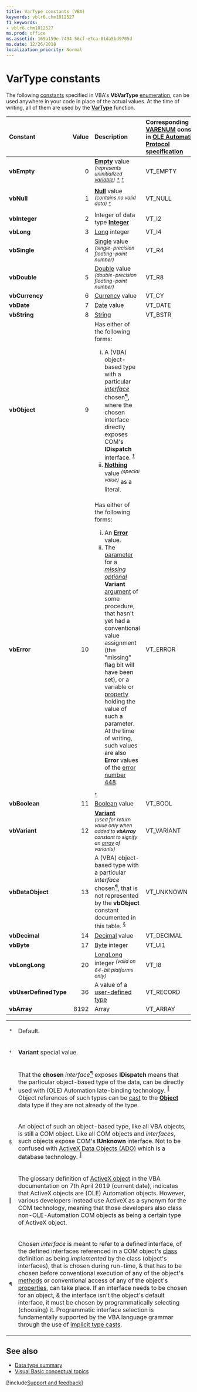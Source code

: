 ```yaml
---
title: VarType constants (VBA)
keywords: vblr6.chm1012527
f1_keywords:
- vblr6.chm1012527
ms.prod: office
ms.assetid: 169a159e-7494-56cf-e7ca-01da5bd9705d
ms.date: 12/26/2018
localization_priority: Normal
---
```



# VarType constants

The following [constants](../../Glossary/vbe-glossary.md#constant) specified in VBA's **VbVarType** [enumeration](../../reference/user-interface-help/enum-statement.md), can be used anywhere in your code in place of the actual values. At the time of writing, all of them are used by the [**VarType**](../../Reference/User-Interface-Help/vartype-function.md) function.

|Constant|Value|Description|Corresponding [VARENUM](https://docs.microsoft.com/en-us/windows/desktop/api/wtypes/ne-wtypes-varenum)&nbsp;constant in [OLE Automation Protocol specification](https://docs.microsoft.com/en-us/openspecs/windows_protocols/ms-oaut/3fe7db9f-5803-4dc4-9d14-5425d3f5461f)|
|:-----|-----:|:-----|:-----|
|**vbEmpty**|0|[**Empty**](../../Glossary/vbe-glossary.md#empty) value <sup>_(represents uninitialized [variable](../../glossary/vbe-glossary.md#variable))_</sup> <sup>[*](#asteriskfootnote "Default.")</sup> <sup>[&dagger;](#daggerfootnote "Variant special value.")</sup>|VT_EMPTY|
|**vbNull**|1|[**Null**](../../Glossary/vbe-glossary.md#null) value <sup>_(contains no valid data)_</sup> <sup>[&dagger;](#daggerfootnote "Variant special value.")</sup>|VT_NULL|
|**vbInteger**|2|Integer of data type [**Integer**](../../Glossary/vbe-glossary.md#integer-data-type)|VT_I2|
|**vbLong**|3|[Long](../../reference/User-Interface-Help/long-data-type.md) integer|VT_I4|
|**vbSingle**|4|[Single](../../Glossary/vbe-glossary.md#single-data-type) value <sup>_(single-precision floating-point number)_</sup>|VT_R4|
|**vbDouble**|5|[Double](../../Glossary/vbe-glossary.md#double-data-type) value <sup>_(double-precision floating-point number)_</sup>|VT_R8|
|**vbCurrency**|6|[Currency](../../Glossary/vbe-glossary.md#currency-data-type) value|VT_CY|
|**vbDate**|7|[Date](../../Glossary/vbe-glossary.md#date-data-type) value|VT_DATE|
|**vbString**|8|[String](../../Glossary/vbe-glossary.md#string-data-type)|VT_BSTR|
|**vbObject**|9|Has either of the following forms:<br><ol type="i"><li>A (VBA) object-based type with a particular [_interface_](../../Glossary/vbe-glossary.md#interface) chosen[<sup>&para;</sup>](#paragraphfootnote "Chosen interface is meant to refer to a defined interface, of the defined interfaces referenced in a COM object's class definition as being implemented by the class (object's interfaces), that is chosen during run-time, & that has to be chosen before conventional execution of any of the object's methods or conventional access of any of the object's properties, can take place. If an interface needs to be chosen for an object, & the interface isn't the object's default interface, it must be chosen by programmatically selecting (choosing) it. Programmatic interface selection is fundamentally supported by the VBA language grammar through the use of implicit type casts."), where the chosen interface directly exposes COM's **IDispatch** interface. <sup>[&Dagger;](#doubledaggerfootnote "That the chosen interface exposes IDispatch means that the particular object-based type of the data, can be directly used with (OLE) Automation late-binding technology. Object references of such types can be cast to the Object data type if they are not already of the type.")</sup></li><li>[**Nothing**](../../reference/user-interface-help/nothing-keyword.md) value <sup>_(special value)_</sup> as a literal.</sup></li></ol>||VT_DISPATCH|
|**vbError**|10|Has either of the following forms:<br><ol type="i"><li>An [**Error**](../../reference/user-interface-help/cverr-function.md) value.</li><li>The [parameter](../../glossary/vbe-glossary.md#parameter) for a [_missing_](../../reference/user-interface-help/ismissing-function.md) [_optional_](../../concepts/getting-started/understanding-named-arguments-and-optional-arguments.md) **Variant** [argument](../../glossary/vbe-glossary.md#argument) of some procedure, that hasn't yet had a conventional value assignment (the "missing" flag bit will have been set), or a variable or [property](../../glossary/vbe-glossary.md#property) holding the value of such a parameter. At the time of writing, such values are also **Error** values of the [error number 448](../../reference/user-interface-help/named-argument-not-found-error-448.md).</li></ol><sup>[&dagger;](#daggerfootnote "Variant special value.")</sup>|VT_ERROR|
|**vbBoolean**|11|[Boolean](../../Glossary/vbe-glossary.md#boolean-data-type) value|VT_BOOL|
|**vbVariant**|12|[**Variant**](../../Glossary/vbe-glossary.md#variant-data-type)<BR><sup>_(used for return value only when added to **vbArray** constant to signify an [array](../../Glossary/vbe-glossary.md#array) of variants)_</sup>|VT_VARIANT|
|**vbDataObject**|13|A (VBA) object-based type with a particular _interface_ chosen[<sup>&para;</sup>](#paragraphfootnote "Chosen interface is meant to refer to a defined interface, of the defined interfaces referenced in a COM object's class definition as being implemented by the class (object's interfaces), that is chosen during run-time, & that has to be chosen before conventional execution of any of the object's methods or conventional access of any of the object's properties, can take place. If an interface needs to be chosen for an object, & the interface isn't the object's default interface, it must be chosen by programmatically selecting (choosing) it. Programmatic interface selection is fundamentally supported by the VBA language grammar through the use of implicit type casts."), that is not represented by the **vbObject** constant documented in this table. <sup>[&sect;](#sectionfootnote "An object of such an object-based type, like all VBA objects, is still a COM object. Like all COM objects and interfaces, such objects expose COM's IUnknown interface. Not to be confused with ActiveX Data Objects (ADO) which is a database technology.")</sup>|VT_UNKNOWN|
|**vbDecimal**|14|[Decimal](../../Glossary/vbe-glossary.md#decimal-data-type) value|VT_DECIMAL|
|**vbByte**|17|[Byte](../../Glossary/vbe-glossary.md#byte-data-type) integer|VT_UI1|
|**vbLongLong**|20|[LongLong](../../reference/User-Interface-Help/long-data-type.md) integer <sup>_(valid on 64-bit platforms only)_</sup>|VT_I8|
|**vbUserDefinedType**|36|A value of a [user-defined type](../../Glossary/vbe-glossary.md#user-defined-type)|VT_RECORD|
|**vbArray**|8192|Array|VT_ARRAY|

<table>
 <tr><td><a name="asteriskfootnote"><sup>*</sup></a></td><td> 
   
   Default.<BR></td></tr>
 <tr><td><a name="daggerfootnote"><sup>&dagger;</sup></a></td><td>
  
   **Variant** special value.</td></tr>
 <tr><td><a name="doubledaggerfootnote"><sup>&Dagger;</sup></a></td><td>  

 That the **chosen** _interface_[<sup>&para;</sup>](#paragraphfootnote "Chosen interface is meant to refer to a defined interface, of the defined interfaces referenced in a COM object's class definition as being implemented by the class (object's interfaces), that is chosen during run-time, & that has to be chosen before conventional execution of any of the object's methods or conventional access of any of the object's properties, can take place. If an interface needs to be chosen for an object, & the interface isn't the object's default interface, it must be chosen by programmatically selecting (choosing) it. Programmatic interface selection is fundamentally supported by the VBA language grammar through the use of implicit type casts.") exposes **IDispatch** means that the particular object-based type of the data, can be directly used with (OLE) Automation late-binding technology. <sup>[&Vert;](#doubleverticalbarfootnote)</sup><BR>Object references of such types can be [cast](../../Reference/User-Interface-Help/data-type-summary.md#implicit-conversions--casts) to the [**Object**](../../reference/user-interface-help/object-data-type.md) data type if they are not already of the type.</td></tr>
 <tr><td><a name="sectionfootnote"><sup>&sect;</sup></a></td><td>

 An object of such an object-based type, like all VBA objects, is still a COM object. Like all COM objects and _interfaces_, such objects expose COM's **IUnknown** interface. Not to be confused with [ActiveX Data Objects (ADO)](../../../access/concepts/activex-data-objects/set-properties-of-activex-data-objects-in-visual-basic.md) which is a database technology. <sup>[&Vert;](#doubleverticalbarfootnote)</sup></td></tr>
<tr><td><a name="doubleverticalbarfootnote"><sup>&Vert;</sup></a></td><td>
  
   The glossary definition of [ActiveX object](../../Glossary/vbe-glossary.md#activex-object) in the VBA documentation on 7th April 2019 (current date), indicates that ActiveX objects are (OLE) Automation objects. However, various developers instead use ActiveX as a synonym for the COM technology, meaning that those developers also class non-OLE-Automation COM objects as being a certain type of ActiveX object.</td></tr>
<tr><td><a name="paragraphfootnote"><sup>&para;</sup></a></td><td>

 Chosen _interface_ is meant to refer to a defined interface, of the defined interfaces referenced in a COM object's [class](../../Glossary/vbe-glossary.md#class) definition as being _implemented_ by the class (object's interfaces), that is chosen during run-time, & that has to be chosen before conventional execution of any of the object's [methods](../../glossary/vbe-glossary.md#method) or conventional access of any of the object's [properties](../../glossary/vbe-glossary.md#property), can take place. If an interface needs to be chosen for an object, & the interface isn't the object's default interface, it must be chosen by programmatically selecting (choosing) it. Programmatic interface selection is fundamentally supported by the VBA language grammar through the use of [implicit type casts](../../Reference/User-Interface-Help/data-type-summary.md#implicit-conversions--casts).</td></tr>
</table>

## See also

- [Data type summary](../../reference/user-interface-help/data-type-summary.md)
- [Visual Basic conceptual topics](../../reference/user-interface-help/visual-basic-conceptual-topics.md)

[!include[Support and feedback](~/includes/feedback-boilerplate.md)]
